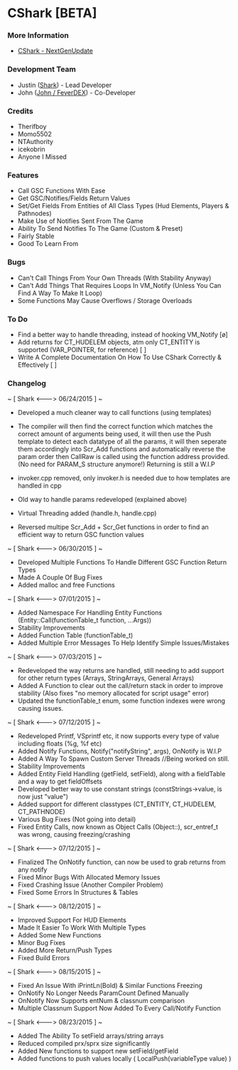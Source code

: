 # CShark [BETA]

### More Information
- [CShark - NextGenUpdate](http://www.nextgenupdate.com/forums/modern-warfare-3-mods-patches-tutorials/841800-cshark-beta.html "CShark")

### Development Team
- Justin ([Shark](http://www.nextgenupdate.com/forums/members/192112-shark.html "Shark")) - Lead Developer
- John ([John / FeverDEX](http://www.nextgenupdate.com/forums/members/896771-john.html "John")) - Co-Developer

### Credits
- Therifboy
- Momo5502
- NTAuthority
- icekobrin
- Anyone I Missed

### Features
- Call GSC Functions With Ease
- Get GSC/Notifies/Fields Return Values
- Set/Get Fields From Entities of All Class Types (Hud Elements, Players & Pathnodes)
- Make Use of Notifies Sent From The Game
- Ability To Send Notifies To The Game (Custom & Preset)
- Fairly Stable
- Good To Learn From

### Bugs
- Can't Call Things From Your Own Threads (With Stability Anyway)
- Can't Add Things That Requires Loops In VM_Notify (Unless You Can Find A Way To Make It Loop)
- Some Functions May Cause Overflows / Storage Overloads

### To Do
- Find a better way to handle threading, instead of hooking VM_Notify [ø]
- Add returns for CT_HUDELEM objects, atm only CT_ENTITY is supported (VAR_POINTER, for reference) [ ]
- Write A Complete Documentation On How To Use CShark Correctly & Effectively [ ]

### Changelog
~ [ Shark <---> 06/24/2015 ] ~
 - Developed a much cleaner way to call functions (using templates)
  - The compiler will then find the correct function which matches the correct amount
  of arguments being used, it will then use the Push template to detect each datatype
  of all the params, it will then seperate them accordingly into Scr_Add functions and
  automatically reverse the param order then CallRaw is called using the function address
  provided. (No need for PARAM_S structure anymore!)
  Returning is still a W.I.P

 - invoker.cpp removed, only invoker.h is needed due to how templates are handled in cpp
 - Old way to handle params redeveloped (explained above)
 - Virtual Threading added (handle.h, handle.cpp)
 - Reversed multipe Scr_Add + Scr_Get functions in order to find an efficient way to return GSC function values

~ [ Shark <---> 06/30/2015 ] ~
 - Developed Multiple Functions To Handle Different GSC Function Return Types
 - Made A Couple Of Bug Fixes
 - Added malloc and free Functions

~ [ Shark <---> 07/01/2015 ] ~
 - Added Namespace For Handling Entity Functions (Entity::Call(functionTable_t function, ...Args))
 - Stability Improvements
 - Added Function Table (functionTable_t)
 - Added Multiple Error Messages To Help Identify Simple Issues/Mistakes

~ [ Shark <---> 07/03/2015 ] ~
 - Redeveloped the way returns are handled, still needing to add support for other return types (Arrays, StringArrays, General Arrays)
 - Added A Function to clear out the call/return stack in order to improve stability (Also fixes "no memory allocated for script usage" error)
 - Updated the functionTable_t enum, some function indexes were wrong causing issues. 

~ [ Shark <---> 07/12/2015 ] ~
 - Redeveloped Printf, VSprintf etc, it now supports every type of value including floats (%g, %f etc)
 - Added Notify Functions, Notify("notifyString", args), OnNotify is W.I.P
 - Added A Way To Spawn Custom Server Threads //Being worked on still.
 - Stability Improvements
 - Added Entity Field Handling (getField, setField), along with a fieldTable and a way to get fieldOffsets
 - Developed better way to use constant strings (constStrings->value, is now just "value")
 - Added support for different classtypes (CT_ENTITY, CT_HUDELEM, CT_PATHNODE)
 - Various Bug Fixes (Not going into detail)
 - Fixed Entity Calls, now known as Object Calls (Object::), scr_entref_t was wrong, causing freezing/crashing

~ [ Shark <---> 07/12/2015 ] ~
 - Finalized The OnNotify function, can now be used to grab returns from any notify
 - Fixed Minor Bugs With Allocated Memory Issues
 - Fixed Crashing Issue (Another Compiler Problem)
 - Fixed Some Errors In Structures & Tables

~ [ Shark <---> 08/12/2015 ] ~
- Improved Support For HUD Elements
- Made It Easier To Work With Multiple Types
- Added Some New Functions
- Minor Bug Fixes
- Added More Return/Push Types
- Fixed Build Errors

~ [ Shark <---> 08/15/2015 ] ~
- Fixed An Issue With iPrintLn(Bold) & Similar Functions Freezing
- OnNotify No Longer Needs ParamCount Defined Manually
- OnNotify Now Supports entNum & classnum comparison
- Multiple Classnum Support Now Added To Every Call/Notify Function

~ [ Shark <---> 08/23/2015 ] ~
- Added The Ability To setField arrays/string arrays
- Reduced compiled prx/sprx size significantly
- Added New functions to support new setField/getField
- Added functions to push values locally ( LocalPush<variableType>(variableType value) )
